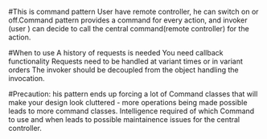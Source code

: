 #This is command pattern
	User have remote controller, he can switch on or off.Command pattern provides a command for every action, and invoker (user ) can decide to call the central command(remote controller) for the action.

#When to use
	A history of requests is needed
	You need callback functionality
	Requests need to be handled at variant times or in variant orders
	The invoker should be decoupled from the object handling the invocation.
	
#Precaution:
	his pattern ends up forcing a lot of Command classes that will make your design look cluttered - more operations being made possible leads to more command classes. Intelligence required of which Command to use and when leads to possible maintainence issues for the central controller.
